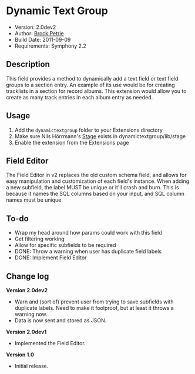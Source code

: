 # Dynamic Text Group

-  Version: 2.0dev2
-  Author: [Brock Petrie](http://www.brockpetrie.com)
-  Build Date: 2011-09-09
-  Requirements: Symphony 2.2

## Description

This field provides a method to dynamically add a text field or text field groups to a section entry. An example of its use would be for creating tracklists in a section for record albums. This extension would allow you to create as many track entries in each album entry as needed.

## Usage

1.  Add the `dynamictextgroup` folder to your Extensions directory
2.  Make sure Nils Hörrmann's [Stage](https://github.com/nilshoerrmann/stage) exists in dynamictextgroup/lib/stage
2.  Enable the extension from the Extensions page

## Field Editor

The Field Editor in v2 replaces the old custom schema field, and allows for easy manipulation and customization of each field's instance. When adding a new subfield, the label MUST be unique or it'll crash and burn. This is because it names the SQL columns based on your input, and SQL column names must be unique.

## To-do

-  Wrap my head around how params could work with this field
-  Get filtering working
-  Allow for specific subfields to be required
-  DONE: Throw a warning when user has duplicate field labels
-  DONE: Implement Field Editor

## Change log

**Version 2.0dev2** 

+  Warn and (sort of) prevent user from trying to save subfields with duplicate labels. Need to make it foolproof, but at least it throws a warning now.
+  Data is now sent and stored as JSON.

**Version 2.0dev1** 

+  Implemented the Field Editor.

**Version 1.0** 

+  Initial release.
